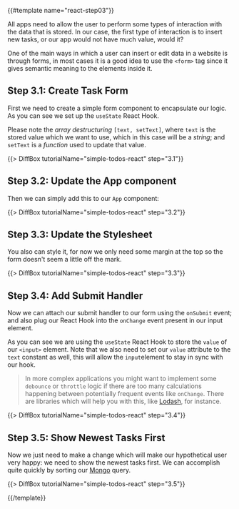 {{#template name="react-step03"}}

All apps need to allow the user to perform some types of interaction with the data that is stored. In our case, the first type of interaction is to insert new tasks, or our app would not have much value, would it?

One of the main ways in which a user can insert or edit data in a website is through forms, in most cases it is a good idea to use the `<form>` tag since it gives semantic meaning to the elements inside it.

## Step 3.1: Create Task Form

First we need to create a simple form component to encapsulate our logic. As you can see we set up the `useState` React Hook.

Please note the _array destructuring_ `[text, setText]`, where `text` is the stored value which we want to use, which in this case will be a _string_; and `setText` is a _function_ used to update that value.

{{> DiffBox tutorialName="simple-todos-react" step="3.1"}}

## Step 3.2: Update the App component

Then we can simply add this to our `App` component:

{{> DiffBox tutorialName="simple-todos-react" step="3.2"}}

## Step 3.3: Update the Stylesheet

You also can style it, for now we only need some margin at the top so the form doesn't seem a little off the mark.

{{> DiffBox tutorialName="simple-todos-react" step="3.3"}}

## Step 3.4: Add Submit Handler

Now we can attach our submit handler to our form using the `onSubmit` event; and also plug our React Hook into the `onChange` event present in our input element.

As you can see we are using the `useState` React Hook to store the `value` of our `<input>` element. Note that we also need to set our `value` attribute to the `text` constant as well, this will allow the `input`element to stay in sync with our hook.

> In more complex applications you might want to implement some `debounce` or `throttle` logic if there are too many calculations happening between potentially frequent events like `onChange`. There are libraries which will help you with this, like [Lodash](https://lodash.com/), for instance.

{{> DiffBox tutorialName="simple-todos-react" step="3.4"}}

## Step 3.5: Show Newest Tasks First

Now we just need to make a change which will make our hypothetical user very happy: we need to show the newest tasks first. We can accomplish quite quickly by sorting our [Mongo](https://guide.meteor.com/collections.html#mongo-collections) query.

{{> DiffBox tutorialName="simple-todos-react" step="3.5"}}

{{/template}}
